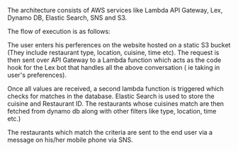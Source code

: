 The architecture consists of AWS services like Lambda API Gateway, Lex, Dynamo DB, Elastic Search, SNS and S3.

The flow of execution is as follows:

The user enters his perferences on the website hosted on a static S3 bucket (They include restaurant type, location, cuisine, time etc).
The request is then sent over API Gateway to a Lambda function which acts as the code hook for the Lex bot that handles all the above conversation ( ie taking in user's preferences).

Once all values are received, a second lambda function is triggered which checks for matches in the database. Elastic Search is used to store the cuisine and Restaurant ID. 
The restaurants whose cuisines match are then fetched from dynamo db along with other filters like type, location, time etc.)

The restaurants which match the criteria are sent to the end user via a message on his/her mobile phone via SNS.
